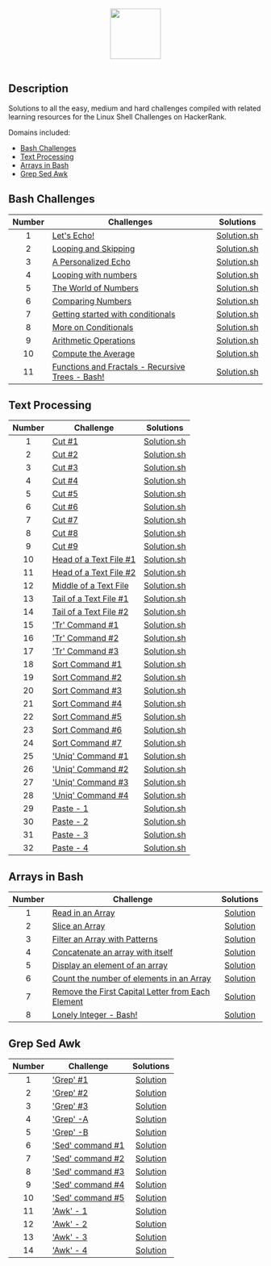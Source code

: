 <p align="center">  
	<br>
	<a href="https://www.hackerrank.com/profile/gaikwad_kunal">
        <img height=100 src="https://hrcdn.net/community-frontend/assets/brand/logo-new-white-green-a5cb16e0ae.svg"> 
    	</a>
	<br>
	<br>
</p>

## Description
Solutions to all the easy, medium and hard challenges compiled with related learning resources for the Linux Shell Challenges on HackerRank. 

Domains included: 
* [Bash Challenges](https://github.com/gaikwad-kunal/Hacker_rank-Linux_Shell#bash-challenges)
* [Text Processing](https://github.com/gaikwad-kunal/Hacker_rank-Linux_Shell#text-processing)
* [Arrays in Bash](https://github.com/gaikwad-kunal/Hacker_rank-Linux_Shell#arrays-in-bash)
* [Grep Sed Awk](https://github.com/gaikwad-kunal/Hacker_rank-Linux_Shell#grep-sed-awk)
   

## Bash Challenges

| Number | Challenges | Solutions |
|:------:|------------|:---------:|
| 1 |[Let's Echo!](https://www.hackerrank.com/challenges/bash-tutorials-lets-echo/problem) | [Solution.sh](Bash/Let's_Echo.sh)
| 2 |[Looping and Skipping](https://www.hackerrank.com/challenges/bash-tutorials---looping-and-skipping/problem) | [Solution.sh](Bash/looping_and_skipping.sh)
| 3 |[A Personalized Echo](https://www.hackerrank.com/challenges/bash-tutorials---a-personalized-echo/problem) | [Solution.sh](Bash/A_Personalized_Echo.sh)
| 4 |[Looping with numbers](https://www.hackerrank.com/challenges/bash-tutorials---looping-with-numbers/problem) |  [Solution.sh](Bash/Looping_with_Numbers.sh)
| 5 |[The World of Numbers](https://www.hackerrank.com/challenges/bash-tutorials---the-world-of-numbers/problem) | [Solution.sh](Bash/The_World_of_Numbers.sh)
| 6 |[Comparing Numbers](https://www.hackerrank.com/challenges/bash-tutorials---comparing-numbers/problem) | [Solution.sh](Bash/Comparing_Numbers.sh)
| 7 |[Getting started with conditionals](https://www.hackerrank.com/challenges/bash-tutorials---getting-started-with-conditionals/problem) | [Solution.sh](Bash/Getting_started_with_conditionals.sh)
| 8 |[More on Conditionals](https://www.hackerrank.com/challenges/bash-tutorials---more-on-conditionals/problem) | [Solution.sh](Bash/More_on_Conditionals.sh)
| 9 |[Arithmetic Operations](https://www.hackerrank.com/challenges/bash-tutorials---arithmetic-operations/problem) | [Solution.sh](Bash/Arithmetic_Operations.sh)
| 10|[Compute the Average](https://www.hackerrank.com/challenges/bash-tutorials---compute-the-average/problem) | [Solution.sh](Bash/Compute_the_Average.sh)
| 11|[Functions and Fractals - Recursive Trees - Bash!](https://www.hackerrank.com/challenges/fractal-trees-all/problem) | [Solution.sh](Bash/Functions_and_Fractals-Recursive_Trees.sh)

## Text Processing

| Number | Challenge | Solutions |
|:------:|-----------|:---------:|
|1|[Cut #1](https://www.hackerrank.com/challenges/text-processing-cut-1/problem) | [Solution.sh](Challenges/Text_Processing/Cut_%231.sh) |
|2|[Cut #2](https://www.hackerrank.com/challenges/text-processing-cut-2/problem) | [Solution.sh](Challenges/Text_Processing/Cut_%232.sh) |
|3|[Cut #3](https://www.hackerrank.com/challenges/text-processing-cut-3/problem) | [Solution.sh](Challenges/Text_Processing/Cut_%233.sh) |
|4|[Cut #4](https://www.hackerrank.com/challenges/text-processing-cut-4/problem) | [Solution.sh](Challenges/Text_Processing/Cut_%234_.sh) |
|5|[Cut #5](https://www.hackerrank.com/challenges/text-processing-cut-5/problem) | [Solution.sh](Challenges/Text_Processing/Cut_%235.sh) |
|6|[Cut #6](https://www.hackerrank.com/challenges/text-processing-cut-6/problem) | [Solution.sh](Challenges/Text_Processing/Cut_%236.sh) |
|7|[Cut #7](https://www.hackerrank.com/challenges/text-processing-cut-7/problem) | [Solution.sh](Challenges/Text_Processing/Cut_%237.sh) |
|8|[Cut #8](https://www.hackerrank.com/challenges/text-processing-cut-8/problem) | [Solution.sh](Challenges/Text_Processing/Cut_%238.sh) |
|9|[Cut #9](https://www.hackerrank.com/challenges/text-processing-cut-9/problem) | [Solution.sh](Challenges/Text_Processing/Cut_%239.sh) |
|10|[Head of a Text File #1](https://www.hackerrank.com/challenges/text-processing-head-1/problem) | [Solution.sh](Challenges/Text_Processing/Head_of_a_Text_File_%231.sh) |
|11|[Head of a Text File #2](https://www.hackerrank.com/challenges/text-processing-head-2/problem) | [Solution.sh](Challenges/Text_Processing/Head_of_a_Text_File_%232.sh) |
|12|[Middle of a Text File](https://www.hackerrank.com/challenges/text-processing-in-linux---the-middle-of-a-text-file/problem) | [Solution.sh](Challenges/Text_Processing/Middle_of_a_Text_File.sh) |
|13|[Tail of a Text File #1](https://www.hackerrank.com/challenges/text-processing-tail-1/problem) | [Solution.sh](Challenges/Text_Processing/Tail_of_a_Text_File_%231.sh) |
|14|[Tail of a Text File #2](https://www.hackerrank.com/challenges/text-processing-tail-2/problem) | [Solution.sh](Challenges/Text_Processing/Tail_of_a_Text_File_%232.sh) |
|15|['Tr' Command #1](https://www.hackerrank.com/challenges/text-processing-tr-1/problem) | [Solution.sh](Challenges/Text_Processing/'Tr'_Command_%231.sh) |
|16|['Tr' Command #2](https://www.hackerrank.com/challenges/text-processing-tr-2/problem) | [Solution.sh](Challenges/Text_Processing/'Tr'_Command_%232.sh) |
|17|['Tr' Command #3](https://www.hackerrank.com/challenges/text-processing-tr-3/problem) | [Solution.sh](Challenges/Text_Processing/'Tr'_Command_%233.sh) |
|18|[Sort Command #1](https://www.hackerrank.com/challenges/text-processing-sort-1/problem) | [Solution.sh](Challenges/Text_Processing/Sort_Command_%231.sh) |
|19|[Sort Command #2](https://www.hackerrank.com/challenges/text-processing-sort-2/problem) | [Solution.sh](Challenges/Text_Processing/Sort_Command_%232.sh) |
|20|[Sort Command #3](https://www.hackerrank.com/challenges/text-processing-sort-3/problem) | [Solution.sh](Challenges/Text_Processing/Sort_Command_%233.sh) |
|21|[Sort Command #4](https://www.hackerrank.com/challenges/text-processing-sort-4/problem) | [Solution.sh](Challenges/Text_Processing/Sort_Command_%234.sh) |
|22|[Sort Command #5](https://www.hackerrank.com/challenges/text-processing-sort-5/problem) | [Solution.sh](Challenges/Text_Processing/Sort_Command_%235.sh) |
|23|[Sort Command #6](https://www.hackerrank.com/challenges/text-processing-sort-6/problem) | [Solution.sh](Challenges/Text_Processing/Sort_command_%236.sh) |
|24|[Sort Command #7](https://www.hackerrank.com/challenges/text-processing-sort-7/problem) | [Solution.sh](Challenges/Text_Processing/Sort_command_%237.sh) |
|25|['Uniq' Command #1](https://www.hackerrank.com/challenges/text-processing-in-linux-the-uniq-command-1/problem) | [Solution.sh](Challenges/Text_Processing/'Uniq'_Command_%231.sh) |
|26|['Uniq' Command #2](https://www.hackerrank.com/challenges/text-processing-in-linux-the-uniq-command-2/problem) | [Solution.sh](Challenges/Text_Processing/'Uniq'_Command_%232.sh) |
|27|['Uniq' Command #3](https://www.hackerrank.com/challenges/text-processing-in-linux-the-uniq-command-3/problem)| [Solution.sh](Challenges/Text_Processing/'Uniq'_Command_%233.sh) |
|28|['Uniq' Command #4](https://www.hackerrank.com/challenges/text-processing-in-linux-the-uniq-command-4/problem) | [Solution.sh](Challenges/Text_Processing/'Uniq'_Command_%234.sh) |
|29|[Paste - 1](https://www.hackerrank.com/challenges/paste-1/problem) | [Solution.sh](Challenges/Text_Processing/Paste_-_1.sh) |
|30|[Paste - 2](https://www.hackerrank.com/challenges/paste-2/problem) | [Solution.sh](Challenges/Text_Processing/Paste_-_2.sh) |
|31|[Paste - 3](https://www.hackerrank.com/challenges/paste-3/problem) | [Solution.sh](Challenges/Text_Processing/Paste_-_3.sh) |
|32|[Paste - 4](https://www.hackerrank.com/challenges/paste-4/problem) | [Solution.sh](Challenges/Text_Processing/Paste_-_4.sh) |


## Arrays in Bash

| Number | Challenge | Solutions |
|:------:|-----------|:---------:|
|1|[Read in an Array](https://www.hackerrank.com/challenges/bash-tutorials-read-in-an-array/problem) | [Solution](Challenges/Arrays%20in%20Bash/Read%20in%20an%20Array.sh) |
|2|[Slice an Array](https://www.hackerrank.com/challenges/bash-tutorials-slice-an-array/problem) | [Solution](Challenges/Arrays%20in%20Bash/Slice%20an%20Array.sh) |
|3|[Filter an Array with Patterns](https://www.hackerrank.com/challenges/bash-tutorials-filter-an-array-with-patterns/problem) | [Solution](Challenges/Arrays%20in%20Bash/Filter%20an%20Array%20with%20Patterns.sh) |
|4|[Concatenate an array with itself](https://www.hackerrank.com/challenges/bash-tutorials-concatenate-an-array-with-itself/problem) | [Solution](Challenges/Arrays%20in%20Bash/Concatenate%20an%20array%20with%20itself.sh) |
|5|[Display an element of an array](https://www.hackerrank.com/challenges/bash-tutorials-display-the-third-element-of-an-array/problem) | [Solution](Challenges/Arrays%20in%20Bash/Display%20an%20element%20of%20an%20array.sh) |
|6|[Count the number of elements in an Array](https://www.hackerrank.com/challenges/bash-tutorials-count-the-number-of-elements-in-an-array/problem) | [Solution](Challenges/Arrays%20in%20Bash/Count%20the%20number%20of%20elements%20in%20an%20Array.sh) |
|7|[Remove the First Capital Letter from Each Element](https://www.hackerrank.com/challenges/bash-tutorials-remove-the-first-capital-letter-from-each-array-element/problem) | [Solution](Challenges/Arrays%20in%20Bash/Remove%20the%20First%20Capital%20Letter%20from%20Each%20Element.sh) |
|8|[Lonely Integer - Bash!](https://www.hackerrank.com/challenges/lonely-integer-2/problem) | [Solution](Challenges/Arrays%20in%20Bash/Lonely%20Integer%20-%20Bash!.sh) |

## Grep Sed Awk

| Number | Challenge | Solutions |
|:------:|-----------|:---------:|
|1|['Grep' #1](https://www.hackerrank.com/challenges/text-processing-in-linux-the-grep-command-1/problem) | [Solution](Challenges/Grep%20Sed%20Awk/'Grep'%20%231.sh) |
|2|['Grep' #2](https://www.hackerrank.com/challenges/text-processing-in-linux-the-grep-command-2/problem) | [Solution](Challenges/Grep%20Sed%20Awk/'Grep'%20%232.sh) |
|3|['Grep' #3](https://www.hackerrank.com/challenges/text-processing-in-linux-the-grep-command-3/problem) | [Solution](Challenges/Grep%20Sed%20Awk/'Grep'%20%233.sh) |
|4|['Grep' -A](https://www.hackerrank.com/challenges/text-processing-in-linux-the-grep-command-4/problem) | [Solution](Challenges/Grep%20Sed%20Awk/'Grep'%20-A.sh) |
|5|['Grep' -B](https://www.hackerrank.com/challenges/text-processing-in-linux-the-grep-command-5/problem) | [Solution](Challenges/Grep%20Sed%20Awk/'Grep'%20-%20B.sh) |
|6|['Sed' command #1](https://www.hackerrank.com/challenges/text-processing-in-linux-the-sed-command-1/problem) | [Solution](Challenges/Grep%20Sed%20Awk/'Sed'%20command%20%231.sh) |
|7|['Sed' command #2](https://www.hackerrank.com/challenges/text-processing-in-linux-the-sed-command-2/problem) | [Solution](Challenges/Grep%20Sed%20Awk/'Sed'%20command%20%232.sh) |
|8|['Sed' command #3](https://www.hackerrank.com/challenges/text-processing-in-linux-the-sed-command-3/problem) | [Solution](Challenges/Grep%20Sed%20Awk/'Sed'%20command%20%233.sh) |
|9|['Sed' command #4](https://www.hackerrank.com/challenges/sed-command-4/problem) | [Solution](Challenges/Grep%20Sed%20Awk/'Sed'%20command%20%234.sh) |
|10|['Sed' command #5](https://www.hackerrank.com/challenges/sed-command-5/problem) | [Solution](Challenges/Grep%20Sed%20Awk/'Sed'%20command%20%235.sh) |
|11|['Awk' - 1](https://www.hackerrank.com/challenges/awk-1/problem) | [Solution](Challenges/Grep%20Sed%20Awk/'Awk'%20-%201.sh) |
|12|['Awk' - 2](https://www.hackerrank.com/challenges/awk-2/problem) | [Solution](Challenges/Grep%20Sed%20Awk/'Awk'%20-%202.sh) |
|13|['Awk' - 3](https://www.hackerrank.com/challenges/awk-3/problem) | [Solution](Challenges/Grep%20Sed%20Awk/'Awk'%20-%203.sh) |
|14|['Awk' - 4](https://www.hackerrank.com/challenges/awk-4/problem) | [Solution](Challenges/Grep%20Sed%20Awk/'Awk'%20-%204.sh) |


